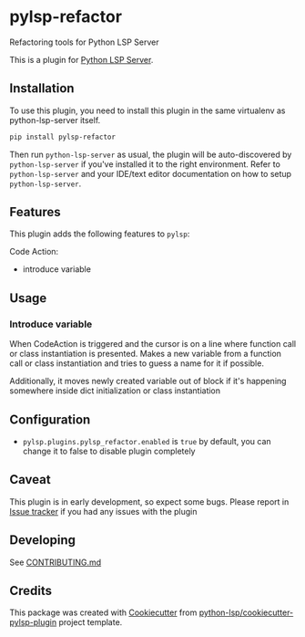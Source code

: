 # pylsp-refactor

Refactoring tools for Python LSP Server

This is a plugin for [Python LSP Server](https://github.com/python-lsp/python-lsp-server).

## Installation

To use this plugin, you need to install this plugin in the same virtualenv as python-lsp-server itself.

```bash
pip install pylsp-refactor
```

Then run `python-lsp-server` as usual, the plugin will be auto-discovered by
`python-lsp-server` if you've installed it to the right environment. Refer to
`python-lsp-server` and your IDE/text editor documentation on how to setup
`python-lsp-server`.

## Features

This plugin adds the following features to `pylsp`:

Code Action:

- introduce variable

## Usage

### Introduce variable

When CodeAction is triggered and the cursor is on a line where function call or class instantiation is presented.
Makes a new variable from a function call or class instantiation and tries to guess a name for it if possible.

Additionally, it moves newly created variable out of block if it's happening
somewhere inside dict initialization or class instantiation

## Configuration

- `pylsp.plugins.pylsp_refactor.enabled` is `true` by default, you can change it to false to disable plugin completely

## Caveat

This plugin is in early development, so expect some bugs.
Please report in [Issue tracker](https://github.com/venomlab/pylsp-refactor/issues)
if you had any issues with the plugin

## Developing

See [CONTRIBUTING.md](./CONTRIBUTING.md)

## Credits

This package was created with
[Cookiecutter](https://github.com/audreyr/cookiecutter) from
[python-lsp/cookiecutter-pylsp-plugin](https://github.com/python-lsp/cookiecutter-pylsp-plugin)
project template.
